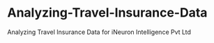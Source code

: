 # Analyzing-Travel-Insurance-Data
Analyzing Travel Insurance Data for iNeuron Intelligence Pvt Ltd 
